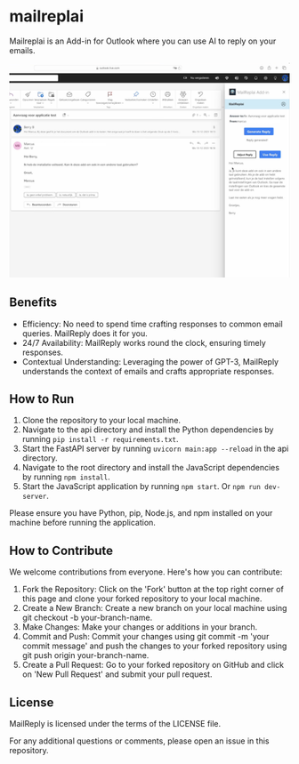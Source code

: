 # mailreplai
Mailreplai is an Add-in for Outlook where you can use AI to reply on your emails.

![Mailreplai Screenshot](assets/mailreplai-screenshot.png "Mailreplai Screenshot")

## Benefits
- Efficiency: No need to spend time crafting responses to common email queries. MailReply does it for you.
- 24/7 Availability: MailReply works round the clock, ensuring timely responses.
- Contextual Understanding: Leveraging the power of GPT-3, MailReply understands the context of emails and crafts appropriate responses.

## How to Run
1. Clone the repository to your local machine.
2. Navigate to the api directory and install the Python dependencies by running `pip install -r requirements.txt`.
3. Start the FastAPI server by running `uvicorn main:app --reload` in the api directory.
4. Navigate to the root directory and install the JavaScript dependencies by running `npm install`.
5. Start the JavaScript application by running `npm start`. Or `npm run dev-server`.

Please ensure you have Python, pip, Node.js, and npm installed on your machine before running the application.

## How to Contribute
We welcome contributions from everyone. Here's how you can contribute:

1. Fork the Repository: Click on the 'Fork' button at the top right corner of this page and clone your forked repository to your local machine.
2. Create a New Branch: Create a new branch on your local machine using git checkout -b your-branch-name.
3. Make Changes: Make your changes or additions in your branch.
4. Commit and Push: Commit your changes using git commit -m 'your commit message' and push the changes to your forked repository using git push origin your-branch-name.
5. Create a Pull Request: Go to your forked repository on GitHub and click on 'New Pull Request' and submit your pull request.

## License
MailReply is licensed under the terms of the LICENSE file.

For any additional questions or comments, please open an issue in this repository.